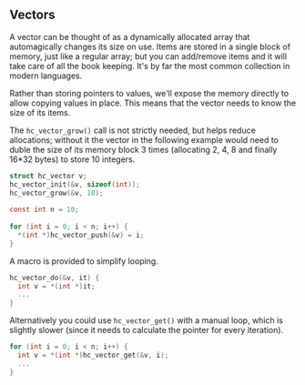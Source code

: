 ## Vectors
A vector can be thought of as a dynamically allocated array that automagically changes its size on use. Items are stored in a single block of memory, just like a regular array; but you can add/remove items and it will take care of all the book keeping. It's by far the most common collection in modern languages.

Rather than storing pointers to values, we'll expose the memory directly to allow copying values in place. This means that the vector needs to know the size of its items.

The `hc_vector_grow()` call is not strictly needed, but helps reduce allocations; without it the vector in the following example would need to duble the size of its memory block 3 times (allocating 2, 4, 8 and finally 16*32 bytes) to store 10 integers.

```C
struct hc_vector v;
hc_vector_init(&v, sizeof(int));
hc_vector_grow(&v, 10);
  
const int n = 10;
    
for (int i = 0; i < n; i++) {
  *(int *)hc_vector_push(&v) = i;
}
```

A macro is provided to simplify looping.

```C
hc_vector_do(&v, it) {
  int v = *(int *)it;
  ...
}
```

Alternatively you could use `hc_vector_get()` with a manual loop, which is slightly slower (since it needs to calculate the pointer for every iteration).

```C
for (int i = 0; i < n; i++) {
  int v = *(int *)hc_vector_get(&v, i);
  ...
}  
```